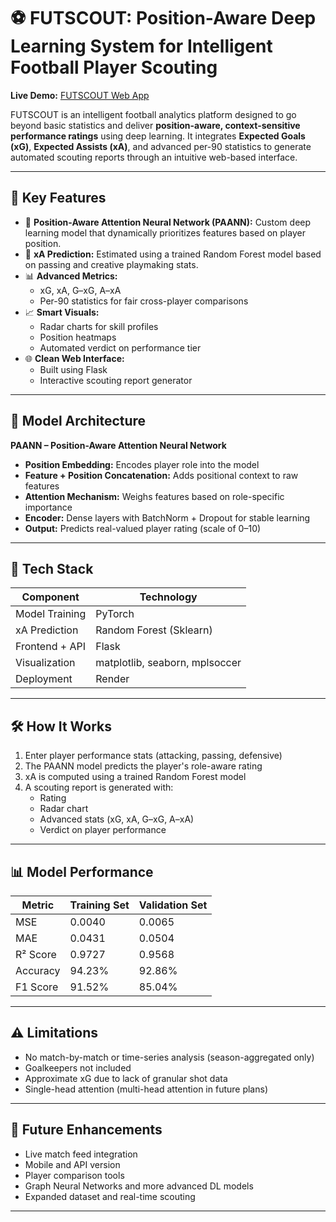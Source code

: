 # ⚽ FUTSCOUT: Position-Aware Deep Learning System for Intelligent Football Player Scouting

**Live Demo:** [FUTSCOUT Web App](https://futscout-position-aware-deep-learning.onrender.com)

FUTSCOUT is an intelligent football analytics platform designed to go beyond basic statistics and deliver **position-aware, context-sensitive performance ratings** using deep learning. It integrates **Expected Goals (xG)**, **Expected Assists (xA)**, and advanced per-90 statistics to generate automated scouting reports through an intuitive web-based interface.

---

## 🚀 Key Features

- 🎯 **Position-Aware Attention Neural Network (PAANN):** Custom deep learning model that dynamically prioritizes features based on player position.
- 🌟 **xA Prediction:** Estimated using a trained Random Forest model based on passing and creative playmaking stats.
- 📊 **Advanced Metrics:**
  - xG, xA, G–xG, A–xA
  - Per-90 statistics for fair cross-player comparisons
- 📈 **Smart Visuals:**
  - Radar charts for skill profiles
  - Position heatmaps
  - Automated verdict on performance tier
- 🌐 **Clean Web Interface:**
  - Built using Flask
  - Interactive scouting report generator

---

## 🧠 Model Architecture

**PAANN – Position-Aware Attention Neural Network**

- **Position Embedding:** Encodes player role into the model
- **Feature + Position Concatenation:** Adds positional context to raw features
- **Attention Mechanism:** Weighs features based on role-specific importance
- **Encoder:** Dense layers with BatchNorm + Dropout for stable learning
- **Output:** Predicts real-valued player rating (scale of 0–10)

---

## 📁 Tech Stack

| Component        | Technology             |
|------------------|-------------------------|
| Model Training   | PyTorch                 |
| xA Prediction    | Random Forest (Sklearn) |
| Frontend + API   | Flask                   |
| Visualization    | matplotlib, seaborn, mplsoccer |
| Deployment       | Render                  |

---

## 🛠️ How It Works

1. Enter player performance stats (attacking, passing, defensive)
2. The PAANN model predicts the player's role-aware rating
3. xA is computed using a trained Random Forest model
4. A scouting report is generated with:
   - Rating
   - Radar chart
   - Advanced stats (xG, xA, G–xG, A–xA)
   - Verdict on player performance

---

## 📊 Model Performance

| Metric        | Training Set | Validation Set |
|---------------|--------------|----------------|
| MSE           | 0.0040       | 0.0065         |
| MAE           | 0.0431       | 0.0504         |
| R² Score      | 0.9727       | 0.9568         |
| Accuracy      | 94.23%       | 92.86%         |
| F1 Score      | 91.52%       | 85.04%         |

---

## ⚠️ Limitations

- No match-by-match or time-series analysis (season-aggregated only)
- Goalkeepers not included
- Approximate xG due to lack of granular shot data
- Single-head attention (multi-head attention in future plans)

---

## 🔮 Future Enhancements

- Live match feed integration
- Mobile and API version
- Player comparison tools
- Graph Neural Networks and more advanced DL models
- Expanded dataset and real-time scouting

---
